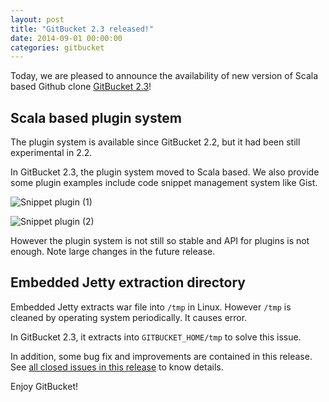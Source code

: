 ```yaml
---
layout: post
title: "GitBucket 2.3 released!"
date: 2014-09-01 00:00:00
categories: gitbucket
---
```

Today, we are pleased to announce the availability of new version of Scala based Github clone [GitBucket 2.3](https://github.com/takezoe/gitbucket/releases/tag/2.3)!

## Scala based plugin system

The plugin system is available since GitBucket 2.2, but it had been still experimental in 2.2.

In GitBucket 2.3, the plugin system moved to Scala based. We also provide some plugin examples include code snippet management system like Gist.

![Snippet plugin (1)]({{site.baseurl}}/images/gitbucket-2.3/gist_plugin_1.png)

![Snippet plugin (2)]({{site.baseurl}}/images/gitbucket-2.3/gist_plugin_2.png)

However the plugin system is not still so stable and API for plugins is not enough. Note large changes in the future release.

## Embedded Jetty extraction directory

Embedded Jetty extracts war file into `/tmp` in Linux. However `/tmp` is cleaned by operating system periodically. It causes error.

In GitBucket 2.3, it extracts into `GITBUCKET_HOME/tmp` to solve this issue.

In addition, some bug fix and improvements are contained in this release. See [all closed issues in this release](https://github.com/takezoe/gitbucket/issues?q=milestone%3A2.3+is%3Aclosed) to know details.

Enjoy GitBucket!
